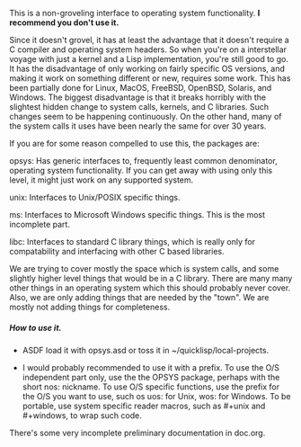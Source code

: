 This is a non-groveling interface to operating system functionality.
**I recommend you don't use it.**

Since it doesn't grovel, it has at least the advantage that it doesn't require
a C compiler and operating system headers. So when you're on a interstellar
voyage with just a kernel and a Lisp implementation, you're still good to go.
It has the disadvantage of only working on fairly specific OS versions, and
making it work on something different or new, requires some work. This has
been partially done for Linux, MacOS, FreeBSD, OpenBSD, Solaris, and Windows.
The biggest disadvantage is that it breaks horribly with the slightest hidden
change to system calls, kernels, and C libraries. Such changes seem to be
happening continuously. On the other hand, many of the system calls it uses
have been nearly the same for over 30 years.

If you are for some reason compelled to use this, the packages are:

opsys:
  Has generic interfaces to, frequently least common denominator, operating
  system functionality. If you can get away with using only this level, it might
  just work on any supported system.

unix:
  Interfaces to Unix/POSIX specific things.

ms:
  Interfaces to Microsoft Windows specific things.
  This is the most incomplete part.

libc:
  Interfaces to standard C library things, which is really only for
  compatability and interfacing with other C based libraries.

We are trying to cover mostly the space which is system calls, and some
slightly higher level things that would be in a C library. There are many
many other things in an operating system which this should probably never cover.
Also, we are only adding things that are needed by the "town". We are mostly
not adding things for completeness.

##### How to use it.

- ASDF load it with opsys.asd or toss it in ~/quicklisp/local-projects.

- I would probably recommended to use it with a prefix. To use the O/S
  independent part only, use the the OPSYS package, perhaps with the short
  nos: nickname. To use O/S specific functions, use the prefix for the O/S you
  want to use, such os uos: for Unix, wos: for Windows. To be portable, use
  system specific reader macros, such as #+unix and #+windows, to wrap
  such code.

There's some very incomplete preliminary documentation in doc.org.
